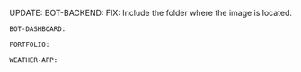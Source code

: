 UPDATE:
    BOT-BACKEND:
      FIX: Include the folder where the image is located.

    BOT-DASHBOARD:

    PORTFOLIO:

    WEATHER-APP:
